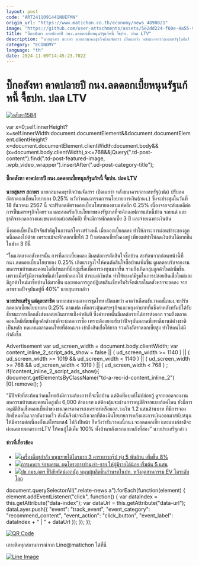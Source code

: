 ```yaml
---
layout: post
code: "ART2411091441NUEFMN"
origin_url: "https://www.matichon.co.th/economy/news_4890821"
image: "https://github.com/user-attachments/assets/5e2dd224-f60e-4a55-9d61-231a98b89efe"
title: "บิ๊กอสังหา คาดปลายปี กนง.ลดดอกเบี้ยหนุนรัฐแก้หนี้ จี้ธปท. ปลด LTV"
description: "นายสุนทร สถาพร นายกสมาคมธุรกิจบ้านจัดสรร เปิดเผยว่า หลังธนาคารกลางสหรัฐ(เฟด) ปรับลดอัตราดอกเบี้ยนโยบายลง 0.25% หวังว่าคณะกรรมการนโยบายการเงิน(กนง.)"
category: "ECONOMY"
language: "th"
date: 2024-11-09T14:45:23.702Z
---
```


# บิ๊กอสังหา คาดปลายปี กนง.ลดดอกเบี้ยหนุนรัฐแก้หนี้ จี้ธปท. ปลด LTV

[![](https://www.matichon.co.th/wp-content/uploads/2024/11/อสังหา1584.jpg "อสังหา1584")](https://www.matichon.co.th/wp-content/uploads/2024/11/อสังหา1584.jpg)

var x=0;self.innerHeight?x=self.innerWidth:document.documentElement&&document.documentElement.clientHeight?x=document.documentElement.clientWidth:document.body&&(x=document.body.clientWidth),x<=768&&jQuery(".td-post-content").find(".td-post-featured-image, .wpb\_video\_wrapper").insertAfter(".ud-post-category-title");

#### **บิ๊กอสังหา คาดปลายปี กนง.ลดดอกเบี้ยหนุนรัฐแก้หนี้ จี้ธปท. ปลด LTV**

**นายสุนทร สถาพร** นายกสมาคมธุรกิจบ้านจัดสรร เปิดเผยว่า หลังธนาคารกลางสหรัฐ(เฟด) ปรับลดอัตราดอกเบี้ยนโยบายลง 0.25% หวังว่าคณะกรรมการนโยบายการเงิน(กนง.) ซึ่งจะประชุมในวันที่ 18 ธันวาคม 2567 นี้ จะปรับลดอัตราดอกเบี้ยนโยบายลงตามเฟดอีก 0.25% เนื่องจากจะส่งผลดีต่อการฟื้นเศรษฐกิจโดยรวม และสอดรับกับนโยบายของรัฐบาลที่จะคิกออฟการแก้หนี้บ้าน รถยนต์ และธุรกิจขนาดกลางและขนาดย่อม(เอสเอ็มอี) ที่จะมีการพักดอกเบี้ย 3 ปี และจ่ายเฉพาะเงินต้น

ซึ่งดอกเบี้ยเป็นปัจจัยสำคัญในการแก้โครงสร้างหนี้ เมื่อดอกเบี้ยลดลง ทำให้ภาระการผ่อนชำระของลูกหนี้ลดลงไปด้วย เพราะแม้จะพักดอกเบี้ยให้ 3 ปี แต่ดอกเบี้ยยังคงอยู่ เพียงแต่ทำให้ลดเงินต้นได้มากขึ้นในช่วง 3 ปีนี้

“ในแง่ตลาดอสังหาฯนั้น การที่ดอกเบี้ยลดลง มีผลต่อการตัดสินใจซื้อบ้าน สะท้อนจากก่อนหน้านี้ที่กนง.ลดดอกเบี้ยนโยบายลง 0.25% เกิดแรงจูงใจให้คนตัดสินใจซื้อบ้านเพิ่มขึ้น ดูผลตอบรับจากงานมหกรรมบ้านและคอนโดที่ผ่านมาที่มีกลุ่มซื้อเพื่อการลงทุนมากขึ้น รวมถึงเกิดกลุ่มลูกค้าใหม่เพิ่มขึ้น เพราะเมื่อรัฐมีการแก้หนี้เก่าโดยพักดอกให้ ชำระแต่เงินต้น ทำให้แบงก์มีรูมในการปล่อยสินเชื่อใหม่และมีลูกค้าใหม่มาซื้อบ้านได้มากขึ้น และยอดการถูกปฎิเสธสินเชื่อหรือรีเจ็กต์เรตในอสังหาฯจะลดลง จากภาพรวมปัจจุบันอยู่ที่ 40%” นายสุนทรกล่าว

**นายประเสริฐ แต่ดุลยสาธิต** นายกสมาคมอาคารชุดไทย เปิดเผยว่า คาดว่าเดือนธันวาคมนี้กนง.จะปรับลดดอกเบี้ยนโยบายลง 0.25% ตามเฟด เพื่อกระตุ้นเศรษฐกิจและพยุงค่าบาทที่แข็งค่าหลังทรัมป์ได้รับชัยชนะการเลือกตั้งส่งผลต่อเงินบาทแข็งค่าทันที ซึ่งค่าบาทนั้นมีผลต่อรายได้การส่งออก รวมถึงตลาดคอนโดมิเนียมที่ลูกค้าต่างชาติจะชะลอการซื้อ เพราะต้องยอมรับว่าปัจจุบันตลาดพึ่งพาดีมานด์ต่างชาติเป็นหลัก ทดแทนตลาดคนไทยที่อ่อนแรง เข้าถึงสินเชื่อได้ยาก รวมถึงอัตราดอกเบี้ยสูง ทำให้คนไม่มีกำลังซื้อ

Advertisement var ud\_screen\_width = document.body.clientWidth; var content\_inline\_2\_script\_ads\_show = false || ( ud\_screen\_width >= 1140 ) || ( ud\_screen\_width >= 1019 && ud\_screen\_width < 1140 ) || ( ud\_screen\_width >= 768 && ud\_screen\_width < 1019 ) || ( ud\_screen\_width < 768 ) ; if(!content\_inline\_2\_script\_ads\_show){ document.getElementsByClassName("td-a-rec-id-content\_inline\_2")\[0\].remove(); }

“มีปัจจัยที่สะท้อนว่าคนไทยยังมีความต้องการที่จะซื้อบ้าน แต่ติดที่แบงก์ไม่ปล่อยกู้ ดูจากยอดจองงานมหกรรมบ้านและคอนโดสูงถึง 6,000 ล้านบาท แต่ต้องลุ้นจะผ่านการอนุมัติจากแบงก์แค่ไหน ยังมีการอนุมัติสินเชื่อดอกเบี้ยต่ำของธนาคารอาคารสงเคราะห์หรือธอส.วงเงิน 1.2 แสนล้านบาท ที่มีการจองสิทธิ์หมดในเวลาอันรวดเร็ว ดังนั้นจึงน่าจะถึงเวลาที่ต้องมีนโยบายการคลังและการเงินออกมาสนับสนุนให้มีความต่อเนื่องตั้งแต่ไตรมาส4 ไปถึงปีหน้า ก็หวังว่าธันวาคมนี้กนง.จะลดดอกเบี้ย และแบงก์ชาติจะผ่อนคลายมาตรการLTV ให้คนกู้ได้เต็ม 100% ทั้งบ้านหลังแรกและหลังที่สอง” นายประเสริฐกล่าว

#### ข่าวที่เกี่ยวข้อง

*   [![](https://www.matichon.co.th/wp-content/uploads/2024/11/9698568745.jpg)เครื่องดื่มชูกำลัง หนุนรายได้ไตรมาส 3 คาราบาวกรุ๊ป พุ่ง 5 พันล้าน เพิ่มขึ้น 8%](https://www.matichon.co.th/economy/news_4890813)
*   [![](https://www.matichon.co.th/wp-content/uploads/2024/11/การเคะหะ0.jpg)การเคหะฯ จ่อชงครม. ผุดโครงการบ้านเช่า-ขาย ให้ผู้มีรายได้น้อย เริ่มต้น 5 แสน](https://www.matichon.co.th/economy/news_4890785)
*   [![](https://www.matichon.co.th/wp-content/uploads/2024/11/S__18440706.jpg)ปธ.กมธ.อุตฯ ชี้วิสัยทัศน์เอกนัฏ หนุนผู้ผลิตชิ้นส่วนรถในปท. หวังอุตสาหกรรม EV โตระดับโลก](https://www.matichon.co.th/economy/news_4890546)

document.querySelectorAll(".relate-news a").forEach(function(element) { element.addEventListener("click", function() { var dataIndex = this.getAttribute("data-index"); var dataUrl = this.getAttribute("data-url"); dataLayer.push({ "event": "track\_event", "event\_category": "recommend\_content", "event\_action": "click\_button", "event\_label": dataIndex + " | " + dataUrl }); }); });

[![QR Code](https://www.matichon.co.th/wp-content/uploads/2023/07/wob1371z.jpg)](https://lin.ee/ht0nDxX)

เกาะติดทุกสถานการณ์จาก Line@matichon ได้ที่นี่

[![Line Image](https://www.matichon.co.th/wp-content/uploads/2023/07/th.png)](https://lin.ee/ht0nDxX)